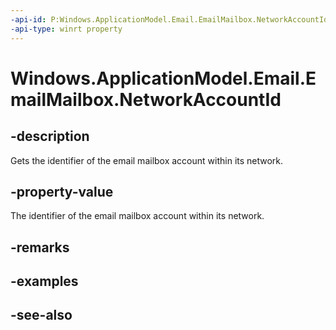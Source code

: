 ```yaml
---
-api-id: P:Windows.ApplicationModel.Email.EmailMailbox.NetworkAccountId
-api-type: winrt property
---
```


<!-- Property syntax
public string NetworkAccountId { get; }
-->

# Windows.ApplicationModel.Email.EmailMailbox.NetworkAccountId

## -description
Gets the identifier of the email mailbox account within its network.

## -property-value
The identifier of the email mailbox account within its network.

## -remarks

## -examples

## -see-also
